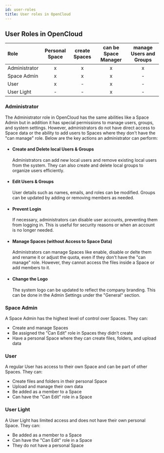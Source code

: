 ```yaml
---
id: user-roles
title: User roles in OpenCloud
---
```


## User Roles in OpenCloud

| Role          | Personal Space| create Spaces | can be Space Manager  | manage Users and Groups  |
| :-------------| :-:           | :-:           | :-:                   | :-:                      |
| Administrator |   x           |     x         | x                     | x                        |
| Space Admin   |   x           |     x         | x                     | -                        |
| User          |   x           |     -         | x                     | -                        |
| User Light    |   -           |     -         | x                     | -                        |


### Administrator

The Administrator role in OpenCloud has the same abilities like a Space Admin but in addition it has special permissions to manage users, groups, and system settings. 
However, administrators do not have direct access to Space data or the ability to add users to Spaces where they don't have the "can manage" role. Below are the key actions an administrator can perform:

- #### Create and Delete local Users & Groups

    Administrators can add new local users and remove existing local users from the system.
    They can also create and delete local groups to organize users efficiently.

- #### Edit Users & Groups

    User details such as names, emails, and roles can be modified.
    Groups can be updated by adding or removing members as needed.

- #### Prevent Login

    If necessary, administrators can disable user accounts, preventing them from logging in.
    This is useful for security reasons or when an account is no longer needed.

- #### Manage Spaces (without Access to Space Data)

    Administrators can manage Spaces like enable, disable or delte them and rename it or adjust the quota, even if they don't have the "can manage" role.
    However, they cannot access the files inside a Space or add members to it.

- #### Change the Logo

    The system logo can be updated to reflect the company branding.
    This can be done in the Admin Settings under the "General" section.


### Space Admin

A Space Admin has the highest level of control over Spaces. They can:
- Create and manage Spaces
- Be assigned the "Can Edit" role in Spaces they didn’t create
- Have a personal Space where they can create files, folders, and upload data


### User

A regular User has access to their own Space and can be part of other Spaces. They can:
- Create files and folders in their personal Space
- Upload and manage their own data
- Be added as a member to a Space
- Can have the "Can Edit" role in a Space


### User Light

A User Light has limited access and does not have their own personal Space. They can:
- Be added as a member to a Space
- Can have the "Can Edit" role in a Space
- They do not have a personal Space

